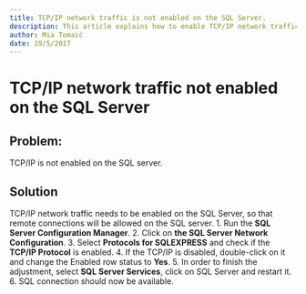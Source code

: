 ```yaml
---
title: TCP/IP network traffic is not enabled on the SQL Server.
description: This article explains how to enable TCP/IP network traffic on SQL server.
author: Mia Tomaić
date: 19/5/2017
---
```


# TCP/IP network traffic not enabled on the SQL Server

## Problem:

TCP/IP is not enabled on the SQL server.

## Solution

TCP/IP network traffic needs to be enabled on the SQL Server, so that remote connections will be allowed on the SQL server. 1. Run the **SQL Server Configuration Manager**. 2. Click on **the SQL Server Network Configuration**. 3. Select **Protocols for SQLEXPRESS** and check if the **TCP/IP Protocol** is enabled. 4. If the TCP/IP is disabled, double-click on it and change the Enabled row status to **Yes**. 5. In order to finish the adjustment, select **SQL Server Services**, click on SQL Server and restart it. 6. SQL connection should now be available.

